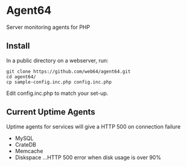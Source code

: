# Agent64
Server monitoring agents for PHP



## Install
In a public directory on a webserver, run:
```
git clone https://github.com/web64/agent64.git
cd agent64/
cp sample-config.inc.php config.inc.php
```

Edit config.inc.php to match your set-up.


## Current Uptime Agents
Uptime agents for services will give a HTTP 500 on connection failure
* MySQL
* CrateDB
* Memcache
* Diskspace 
...HTTP 500 error when disk usage is over 90%